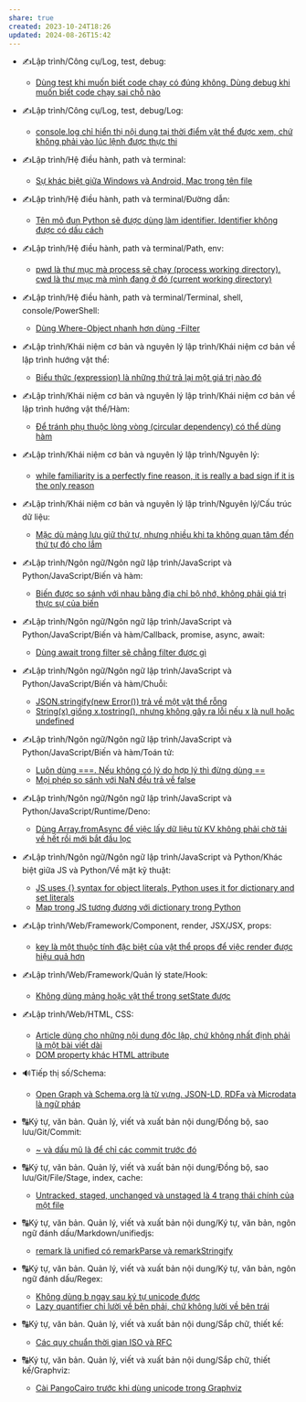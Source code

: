```yaml
---
share: true
created: 2023-10-24T18:26
updated: 2024-08-26T15:42
---
```

- ✍️Lập trình/Công cụ/Log, test, debug: 
    - [Dùng test khi muốn biết code chạy có đúng không. Dùng debug khi muốn biết code chạy sai chỗ nào](../../C%C3%B4ng%20c%E1%BB%A5/Log,%20test,%20debug/D%C3%B9ng%20test%20khi%20mu%E1%BB%91n%20bi%E1%BA%BFt%20code%20ch%E1%BA%A1y%20c%C3%B3%20%C4%91%C3%BAng%20kh%C3%B4ng.%20D%C3%B9ng%20debug%20khi%20mu%E1%BB%91n%20bi%E1%BA%BFt%20code%20ch%E1%BA%A1y%20sai%20ch%E1%BB%97%20n%C3%A0o.md)

- ✍️Lập trình/Công cụ/Log, test, debug/Log: 
    - [console.log chỉ hiển thị nội dung tại thời điểm vật thể được xem, chứ không phải vào lúc lệnh được thực thi](../../C%C3%B4ng%20c%E1%BB%A5/Log,%20test,%20debug/Log/console.log%20ch%E1%BB%89%20hi%E1%BB%83n%20th%E1%BB%8B%20n%E1%BB%99i%20dung%20t%E1%BA%A1i%20th%E1%BB%9Di%20%C4%91i%E1%BB%83m%20v%E1%BA%ADt%20th%E1%BB%83%20%C4%91%C6%B0%E1%BB%A3c%20xem,%20ch%E1%BB%A9%20kh%C3%B4ng%20ph%E1%BA%A3i%20v%C3%A0o%20l%C3%BAc%20l%E1%BB%87nh%20%C4%91%C6%B0%E1%BB%A3c%20th%E1%BB%B1c%20thi.md)

- ✍️Lập trình/Hệ điều hành, path và terminal: 
    - [Sự khác biệt giữa Windows và Android, Mac trong tên file](../../H%E1%BB%87%20%C4%91i%E1%BB%81u%20h%C3%A0nh,%20path%20v%C3%A0%20terminal/S%E1%BB%B1%20kh%C3%A1c%20bi%E1%BB%87t%20gi%E1%BB%AFa%20Windows%20v%C3%A0%20Android,%20Mac%20trong%20t%C3%AAn%20file.md)

- ✍️Lập trình/Hệ điều hành, path và terminal/Đường dẫn: 
    - [Tên mô đun Python sẽ được dùng làm identifier. Identifier không được có dấu cách](../../H%E1%BB%87%20%C4%91i%E1%BB%81u%20h%C3%A0nh,%20path%20v%C3%A0%20terminal/%C4%90%C6%B0%E1%BB%9Dng%20d%E1%BA%ABn/T%C3%AAn%20m%C3%B4%20%C4%91un%20Python%20s%E1%BA%BD%20%C4%91%C6%B0%E1%BB%A3c%20d%C3%B9ng%20l%C3%A0m%20identifier.%20Identifier%20kh%C3%B4ng%20%C4%91%C6%B0%E1%BB%A3c%20c%C3%B3%20d%E1%BA%A5u%20c%C3%A1ch.md)

- ✍️Lập trình/Hệ điều hành, path và terminal/Path, env: 
    - [pwd là thư mục mà process sẽ chạy (process working directory). cwd là thư mục mà mình đang ở đó (current working directory)](../../H%E1%BB%87%20%C4%91i%E1%BB%81u%20h%C3%A0nh,%20path%20v%C3%A0%20terminal/Path,%20env/pwd%20l%C3%A0%20th%C6%B0%20m%E1%BB%A5c%20m%C3%A0%20process%20s%E1%BA%BD%20ch%E1%BA%A1y%20(process%20working%20directory).%20cwd%20l%C3%A0%20th%C6%B0%20m%E1%BB%A5c%20m%C3%A0%20m%C3%ACnh%20%C4%91ang%20%E1%BB%9F%20%C4%91%C3%B3%20(current%20working%20directory).md)

- ✍️Lập trình/Hệ điều hành, path và terminal/Terminal, shell, console/PowerShell: 
    - [Dùng Where-Object nhanh hơn dùng -Filter](../../H%E1%BB%87%20%C4%91i%E1%BB%81u%20h%C3%A0nh,%20path%20v%C3%A0%20terminal/Terminal,%20shell,%20console/PowerShell/D%C3%B9ng%20Where-Object%20nhanh%20h%C6%A1n%20d%C3%B9ng%20-Filter.md)

- ✍️Lập trình/Khái niệm cơ bản và nguyên lý lập trình/Khái niệm cơ bản về lập trình hướng vật thể: 
    - [Biểu thức (expression) là những thứ trả lại một giá trị nào đó](../../Kh%C3%A1i%20ni%E1%BB%87m%20c%C6%A1%20b%E1%BA%A3n%20v%C3%A0%20nguy%C3%AAn%20l%C3%BD%20l%E1%BA%ADp%20tr%C3%ACnh/Kh%C3%A1i%20ni%E1%BB%87m%20c%C6%A1%20b%E1%BA%A3n%20v%E1%BB%81%20l%E1%BA%ADp%20tr%C3%ACnh%20h%C6%B0%E1%BB%9Bng%20v%E1%BA%ADt%20th%E1%BB%83/Bi%E1%BB%83u%20th%E1%BB%A9c%20(expression)%20l%C3%A0%20nh%E1%BB%AFng%20th%E1%BB%A9%20tr%E1%BA%A3%20l%E1%BA%A1i%20m%E1%BB%99t%20gi%C3%A1%20tr%E1%BB%8B%20n%C3%A0o%20%C4%91%C3%B3.md)

- ✍️Lập trình/Khái niệm cơ bản và nguyên lý lập trình/Khái niệm cơ bản về lập trình hướng vật thể/Hàm: 
    - [Để tránh phụ thuộc lòng vòng (circular dependency) có thể dùng hàm](../../Kh%C3%A1i%20ni%E1%BB%87m%20c%C6%A1%20b%E1%BA%A3n%20v%C3%A0%20nguy%C3%AAn%20l%C3%BD%20l%E1%BA%ADp%20tr%C3%ACnh/Kh%C3%A1i%20ni%E1%BB%87m%20c%C6%A1%20b%E1%BA%A3n%20v%E1%BB%81%20l%E1%BA%ADp%20tr%C3%ACnh%20h%C6%B0%E1%BB%9Bng%20v%E1%BA%ADt%20th%E1%BB%83/H%C3%A0m/%C4%90%E1%BB%83%20tr%C3%A1nh%20ph%E1%BB%A5%20thu%E1%BB%99c%20l%C3%B2ng%20v%C3%B2ng%20(circular%20dependency)%20c%C3%B3%20th%E1%BB%83%20d%C3%B9ng%20h%C3%A0m.md)

- ✍️Lập trình/Khái niệm cơ bản và nguyên lý lập trình/Nguyên lý: 
    - [while familiarity is a perfectly fine reason, it is really a bad sign if it is the only reason](../../Kh%C3%A1i%20ni%E1%BB%87m%20c%C6%A1%20b%E1%BA%A3n%20v%C3%A0%20nguy%C3%AAn%20l%C3%BD%20l%E1%BA%ADp%20tr%C3%ACnh/Nguy%C3%AAn%20l%C3%BD/while%20familiarity%20is%20a%20perfectly%20fine%20reason,%20it%20is%20really%20a%20bad%20sign%20if%20it%20is%20the%20only%20reason.md)

- ✍️Lập trình/Khái niệm cơ bản và nguyên lý lập trình/Nguyên lý/Cấu trúc dữ liệu: 
    - [Mặc dù mảng lưu giữ thứ tự, nhưng nhiều khi ta không quan tâm đến thứ tự đó cho lắm](../../Kh%C3%A1i%20ni%E1%BB%87m%20c%C6%A1%20b%E1%BA%A3n%20v%C3%A0%20nguy%C3%AAn%20l%C3%BD%20l%E1%BA%ADp%20tr%C3%ACnh/Nguy%C3%AAn%20l%C3%BD/C%E1%BA%A5u%20tr%C3%BAc%20d%E1%BB%AF%20li%E1%BB%87u/M%E1%BA%B7c%20d%C3%B9%20m%E1%BA%A3ng%20l%C6%B0u%20gi%E1%BB%AF%20th%E1%BB%A9%20t%E1%BB%B1,%20nh%C6%B0ng%20nhi%E1%BB%81u%20khi%20ta%20kh%C3%B4ng%20quan%20t%C3%A2m%20%C4%91%E1%BA%BFn%20th%E1%BB%A9%20t%E1%BB%B1%20%C4%91%C3%B3%20cho%20l%E1%BA%AFm.md)

- ✍️Lập trình/Ngôn ngữ/Ngôn ngữ lập trình/JavaScript và Python/JavaScript/Biến và hàm: 
    - [Biến được so sánh với nhau bằng địa chỉ bộ nhớ, không phải giá trị thực sự của biến](../../Ng%C3%B4n%20ng%E1%BB%AF/Ng%C3%B4n%20ng%E1%BB%AF%20l%E1%BA%ADp%20tr%C3%ACnh/JavaScript%20v%C3%A0%20Python/JavaScript/Bi%E1%BA%BFn%20v%C3%A0%20h%C3%A0m/Bi%E1%BA%BFn%20%C4%91%C6%B0%E1%BB%A3c%20so%20s%C3%A1nh%20v%E1%BB%9Bi%20nhau%20b%E1%BA%B1ng%20%C4%91%E1%BB%8Ba%20ch%E1%BB%89%20b%E1%BB%99%20nh%E1%BB%9B,%20kh%C3%B4ng%20ph%E1%BA%A3i%20gi%C3%A1%20tr%E1%BB%8B%20th%E1%BB%B1c%20s%E1%BB%B1%20c%E1%BB%A7a%20bi%E1%BA%BFn.md)

- ✍️Lập trình/Ngôn ngữ/Ngôn ngữ lập trình/JavaScript và Python/JavaScript/Biến và hàm/Callback, promise, async, await: 
    - [Dùng await trong filter sẽ chẳng filter được gì](../../Ng%C3%B4n%20ng%E1%BB%AF/Ng%C3%B4n%20ng%E1%BB%AF%20l%E1%BA%ADp%20tr%C3%ACnh/JavaScript%20v%C3%A0%20Python/JavaScript/Bi%E1%BA%BFn%20v%C3%A0%20h%C3%A0m/Callback,%20promise,%20async,%20await/D%C3%B9ng%20await%20trong%20filter%20s%E1%BA%BD%20ch%E1%BA%B3ng%20filter%20%C4%91%C6%B0%E1%BB%A3c%20g%C3%AC.md)

- ✍️Lập trình/Ngôn ngữ/Ngôn ngữ lập trình/JavaScript và Python/JavaScript/Biến và hàm/Chuỗi: 
    - [JSON.stringify(new Error()) trả về một vật thể rỗng](../../Ng%C3%B4n%20ng%E1%BB%AF/Ng%C3%B4n%20ng%E1%BB%AF%20l%E1%BA%ADp%20tr%C3%ACnh/JavaScript%20v%C3%A0%20Python/JavaScript/Bi%E1%BA%BFn%20v%C3%A0%20h%C3%A0m/Chu%E1%BB%97i/JSON.stringify(new%20Error())%20tr%E1%BA%A3%20v%E1%BB%81%20m%E1%BB%99t%20v%E1%BA%ADt%20th%E1%BB%83%20r%E1%BB%97ng.md)
    - [String(x) giống x.tostring(), nhưng không gây ra lỗi nếu x là null hoặc undefined](../../Ng%C3%B4n%20ng%E1%BB%AF/Ng%C3%B4n%20ng%E1%BB%AF%20l%E1%BA%ADp%20tr%C3%ACnh/JavaScript%20v%C3%A0%20Python/JavaScript/Bi%E1%BA%BFn%20v%C3%A0%20h%C3%A0m/Chu%E1%BB%97i/String(x)%20gi%E1%BB%91ng%20x.tostring(),%20nh%C6%B0ng%20kh%C3%B4ng%20g%C3%A2y%20ra%20l%E1%BB%97i%20n%E1%BA%BFu%20x%20l%C3%A0%20null%20ho%E1%BA%B7c%20undefined.md)

- ✍️Lập trình/Ngôn ngữ/Ngôn ngữ lập trình/JavaScript và Python/JavaScript/Biến và hàm/Toán tử: 
    - [Luôn dùng ===. Nếu không có lý do hợp lý thì đừng dùng ==](../../Ng%C3%B4n%20ng%E1%BB%AF/Ng%C3%B4n%20ng%E1%BB%AF%20l%E1%BA%ADp%20tr%C3%ACnh/JavaScript%20v%C3%A0%20Python/JavaScript/Bi%E1%BA%BFn%20v%C3%A0%20h%C3%A0m/To%C3%A1n%20t%E1%BB%AD/Lu%C3%B4n%20d%C3%B9ng%20===.%20N%E1%BA%BFu%20kh%C3%B4ng%20c%C3%B3%20l%C3%BD%20do%20h%E1%BB%A3p%20l%C3%BD%20th%C3%AC%20%C4%91%E1%BB%ABng%20d%C3%B9ng%20==.md)
    - [Mọi phép so sánh với NaN đều trả về false](../../Ng%C3%B4n%20ng%E1%BB%AF/Ng%C3%B4n%20ng%E1%BB%AF%20l%E1%BA%ADp%20tr%C3%ACnh/JavaScript%20v%C3%A0%20Python/JavaScript/Bi%E1%BA%BFn%20v%C3%A0%20h%C3%A0m/To%C3%A1n%20t%E1%BB%AD/M%E1%BB%8Di%20ph%C3%A9p%20so%20s%C3%A1nh%20v%E1%BB%9Bi%20NaN%20%C4%91%E1%BB%81u%20tr%E1%BA%A3%20v%E1%BB%81%20false.md)

- ✍️Lập trình/Ngôn ngữ/Ngôn ngữ lập trình/JavaScript và Python/JavaScript/Runtime/Deno: 
    - [Dùng Array.fromAsync để việc lấy dữ liệu từ KV không phải chờ tải về hết rồi mới bắt đầu lọc](../../Ng%C3%B4n%20ng%E1%BB%AF/Ng%C3%B4n%20ng%E1%BB%AF%20l%E1%BA%ADp%20tr%C3%ACnh/JavaScript%20v%C3%A0%20Python/JavaScript/Runtime/Deno/D%C3%B9ng%20Array.fromAsync%20%C4%91%E1%BB%83%20vi%E1%BB%87c%20l%E1%BA%A5y%20d%E1%BB%AF%20li%E1%BB%87u%20t%E1%BB%AB%20KV%20kh%C3%B4ng%20ph%E1%BA%A3i%20ch%E1%BB%9D%20t%E1%BA%A3i%20v%E1%BB%81%20h%E1%BA%BFt%20r%E1%BB%93i%20m%E1%BB%9Bi%20b%E1%BA%AFt%20%C4%91%E1%BA%A7u%20l%E1%BB%8Dc.md)

- ✍️Lập trình/Ngôn ngữ/Ngôn ngữ lập trình/JavaScript và Python/Khác biệt giữa JS và Python/Về mặt kỹ thuật: 
    - [JS uses {} syntax for object literals, Python uses it for dictionary and set literals](../../Ng%C3%B4n%20ng%E1%BB%AF/Ng%C3%B4n%20ng%E1%BB%AF%20l%E1%BA%ADp%20tr%C3%ACnh/JavaScript%20v%C3%A0%20Python/Kh%C3%A1c%20bi%E1%BB%87t%20gi%E1%BB%AFa%20JS%20v%C3%A0%20Python/V%E1%BB%81%20m%E1%BA%B7t%20k%E1%BB%B9%20thu%E1%BA%ADt/JS%20uses%20%7B%7D%20syntax%20for%20object%20literals,%20Python%20uses%20it%20for%20dictionary%20and%20set%20literals.md)
    - [Map trong JS tương đương với dictionary trong Python](../../Ng%C3%B4n%20ng%E1%BB%AF/Ng%C3%B4n%20ng%E1%BB%AF%20l%E1%BA%ADp%20tr%C3%ACnh/JavaScript%20v%C3%A0%20Python/Kh%C3%A1c%20bi%E1%BB%87t%20gi%E1%BB%AFa%20JS%20v%C3%A0%20Python/V%E1%BB%81%20m%E1%BA%B7t%20k%E1%BB%B9%20thu%E1%BA%ADt/Map%20trong%20JS%20t%C6%B0%C6%A1ng%20%C4%91%C6%B0%C6%A1ng%20v%E1%BB%9Bi%20dictionary%20trong%20Python.md)

- ✍️Lập trình/Web/Framework/Component, render, JSX/JSX, props: 
    - [key là một thuộc tính đặc biệt của vật thể props để việc render được hiệu quả hơn](../../Web/Framework/Component,%20render,%20JSX/JSX,%20props/key%20l%C3%A0%20m%E1%BB%99t%20thu%E1%BB%99c%20t%C3%ADnh%20%C4%91%E1%BA%B7c%20bi%E1%BB%87t%20c%E1%BB%A7a%20v%E1%BA%ADt%20th%E1%BB%83%20props%20%C4%91%E1%BB%83%20vi%E1%BB%87c%20render%20%C4%91%C6%B0%E1%BB%A3c%20hi%E1%BB%87u%20qu%E1%BA%A3%20h%C6%A1n.md)

- ✍️Lập trình/Web/Framework/Quản lý state/Hook: 
    - [Không dùng mảng hoặc vật thể trong setState được](../../Web/Framework/Qu%E1%BA%A3n%20l%C3%BD%20state/Hook/Kh%C3%B4ng%20d%C3%B9ng%20m%E1%BA%A3ng%20ho%E1%BA%B7c%20v%E1%BA%ADt%20th%E1%BB%83%20trong%20setState%20%C4%91%C6%B0%E1%BB%A3c.md)

- ✍️Lập trình/Web/HTML, CSS: 
    - [Article dùng cho những nội dung độc lập, chứ không nhất định phải là một bài viết dài](../../Web/HTML,%20CSS/Article%20d%C3%B9ng%20cho%20nh%E1%BB%AFng%20n%E1%BB%99i%20dung%20%C4%91%E1%BB%99c%20l%E1%BA%ADp,%20ch%E1%BB%A9%20kh%C3%B4ng%20nh%E1%BA%A5t%20%C4%91%E1%BB%8Bnh%20ph%E1%BA%A3i%20l%C3%A0%20m%E1%BB%99t%20b%C3%A0i%20vi%E1%BA%BFt%20d%C3%A0i.md)
    - [DOM property khác HTML attribute](../../Web/HTML,%20CSS/DOM%20property%20kh%C3%A1c%20HTML%20attribute.md)

- 🔊Tiếp thị số/Schema: 
    - [Open Graph và Schema.org là từ vựng. JSON-LD, RDFa và Microdata là ngữ pháp](../../../%F0%9F%94%8ATi%E1%BA%BFp%20th%E1%BB%8B%20s%E1%BB%91/Schema/Open%20Graph%20v%C3%A0%20Schema.org%20l%C3%A0%20t%E1%BB%AB%20v%E1%BB%B1ng.%20JSON-LD,%20RDFa%20v%C3%A0%20Microdata%20l%C3%A0%20ng%E1%BB%AF%20ph%C3%A1p.md)

- 🔠Ký tự, văn bản. Quản lý, viết và xuất bản nội dung/Đồng bộ, sao lưu/Git/Commit: 
    - [~ và dấu mũ là để chỉ các commit trước đó](../../../%F0%9F%94%A0K%C3%BD%20t%E1%BB%B1,%20v%C4%83n%20b%E1%BA%A3n.%20Qu%E1%BA%A3n%20l%C3%BD,%20vi%E1%BA%BFt%20v%C3%A0%20xu%E1%BA%A5t%20b%E1%BA%A3n%20n%E1%BB%99i%20dung/%C4%90%E1%BB%93ng%20b%E1%BB%99,%20sao%20l%C6%B0u/Git/Commit/~%20v%C3%A0%20d%E1%BA%A5u%20m%C5%A9%20l%C3%A0%20%C4%91%E1%BB%83%20ch%E1%BB%89%20c%C3%A1c%20commit%20tr%C6%B0%E1%BB%9Bc%20%C4%91%C3%B3.md)

- 🔠Ký tự, văn bản. Quản lý, viết và xuất bản nội dung/Đồng bộ, sao lưu/Git/File/Stage, index, cache: 
    - [Untracked, staged, unchanged và unstaged là 4 trạng thái chính của một file](../../../%F0%9F%94%A0K%C3%BD%20t%E1%BB%B1,%20v%C4%83n%20b%E1%BA%A3n.%20Qu%E1%BA%A3n%20l%C3%BD,%20vi%E1%BA%BFt%20v%C3%A0%20xu%E1%BA%A5t%20b%E1%BA%A3n%20n%E1%BB%99i%20dung/%C4%90%E1%BB%93ng%20b%E1%BB%99,%20sao%20l%C6%B0u/Git/File/Stage,%20index,%20cache/Untracked,%20staged,%20unchanged%20v%C3%A0%20unstaged%20l%C3%A0%204%20tr%E1%BA%A1ng%20th%C3%A1i%20ch%C3%ADnh%20c%E1%BB%A7a%20m%E1%BB%99t%20file.md)

- 🔠Ký tự, văn bản. Quản lý, viết và xuất bản nội dung/Ký tự, văn bản, ngôn ngữ đánh dấu/Markdown/unifiedjs: 
    - [remark là unified có remarkParse và remarkStringify](../../../%F0%9F%94%A0K%C3%BD%20t%E1%BB%B1,%20v%C4%83n%20b%E1%BA%A3n.%20Qu%E1%BA%A3n%20l%C3%BD,%20vi%E1%BA%BFt%20v%C3%A0%20xu%E1%BA%A5t%20b%E1%BA%A3n%20n%E1%BB%99i%20dung/K%C3%BD%20t%E1%BB%B1,%20v%C4%83n%20b%E1%BA%A3n,%20ng%C3%B4n%20ng%E1%BB%AF%20%C4%91%C3%A1nh%20d%E1%BA%A5u/Markdown/unifiedjs/remark%20l%C3%A0%20unified%20c%C3%B3%20remarkParse%20v%C3%A0%20remarkStringify.md)

- 🔠Ký tự, văn bản. Quản lý, viết và xuất bản nội dung/Ký tự, văn bản, ngôn ngữ đánh dấu/Regex: 
    - [Không dùng b ngay sau ký tự unicode được](../../../%F0%9F%94%A0K%C3%BD%20t%E1%BB%B1,%20v%C4%83n%20b%E1%BA%A3n.%20Qu%E1%BA%A3n%20l%C3%BD,%20vi%E1%BA%BFt%20v%C3%A0%20xu%E1%BA%A5t%20b%E1%BA%A3n%20n%E1%BB%99i%20dung/K%C3%BD%20t%E1%BB%B1,%20v%C4%83n%20b%E1%BA%A3n,%20ng%C3%B4n%20ng%E1%BB%AF%20%C4%91%C3%A1nh%20d%E1%BA%A5u/Regex/Kh%C3%B4ng%20d%C3%B9ng%20b%20ngay%20sau%20k%C3%BD%20t%E1%BB%B1%20unicode%20%C4%91%C6%B0%E1%BB%A3c.md)
    - [Lazy quantifier chỉ lười về bên phải, chứ không lười về bên trái](../../../%F0%9F%94%A0K%C3%BD%20t%E1%BB%B1,%20v%C4%83n%20b%E1%BA%A3n.%20Qu%E1%BA%A3n%20l%C3%BD,%20vi%E1%BA%BFt%20v%C3%A0%20xu%E1%BA%A5t%20b%E1%BA%A3n%20n%E1%BB%99i%20dung/K%C3%BD%20t%E1%BB%B1,%20v%C4%83n%20b%E1%BA%A3n,%20ng%C3%B4n%20ng%E1%BB%AF%20%C4%91%C3%A1nh%20d%E1%BA%A5u/Regex/Lazy%20quantifier%20ch%E1%BB%89%20l%C6%B0%E1%BB%9Di%20v%E1%BB%81%20b%C3%AAn%20ph%E1%BA%A3i,%20ch%E1%BB%A9%20kh%C3%B4ng%20l%C6%B0%E1%BB%9Di%20v%E1%BB%81%20b%C3%AAn%20tr%C3%A1i.md)

- 🔠Ký tự, văn bản. Quản lý, viết và xuất bản nội dung/Sắp chữ, thiết kế: 
    - [Các quy chuẩn thời gian ISO và RFC](../../../%F0%9F%94%A0K%C3%BD%20t%E1%BB%B1,%20v%C4%83n%20b%E1%BA%A3n.%20Qu%E1%BA%A3n%20l%C3%BD,%20vi%E1%BA%BFt%20v%C3%A0%20xu%E1%BA%A5t%20b%E1%BA%A3n%20n%E1%BB%99i%20dung/S%E1%BA%AFp%20ch%E1%BB%AF,%20thi%E1%BA%BFt%20k%E1%BA%BF/C%C3%A1c%20quy%20chu%E1%BA%A9n%20th%E1%BB%9Di%20gian%20ISO%20v%C3%A0%20RFC.md)

- 🔠Ký tự, văn bản. Quản lý, viết và xuất bản nội dung/Sắp chữ, thiết kế/Graphviz: 
    - [Cài PangoCairo trước khi dùng unicode trong Graphviz](../../../%F0%9F%94%A0K%C3%BD%20t%E1%BB%B1,%20v%C4%83n%20b%E1%BA%A3n.%20Qu%E1%BA%A3n%20l%C3%BD,%20vi%E1%BA%BFt%20v%C3%A0%20xu%E1%BA%A5t%20b%E1%BA%A3n%20n%E1%BB%99i%20dung/S%E1%BA%AFp%20ch%E1%BB%AF,%20thi%E1%BA%BFt%20k%E1%BA%BF/Graphviz/C%C3%A0i%20PangoCairo%20tr%C6%B0%E1%BB%9Bc%20khi%20d%C3%B9ng%20unicode%20trong%20Graphviz.md)

